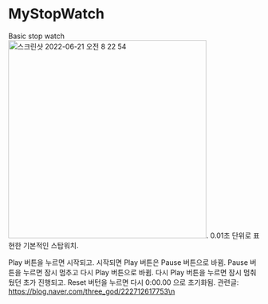 # MyStopWatch
Basic stop watch  
<img width="397" alt="스크린샷 2022-06-21 오전 8 22 54" src="https://user-images.githubusercontent.com/90740892/174688286-d9099b36-39a5-4dfa-a211-e20b242ed387.png">. 
0.01초 단위로 표현한 기본적인 스탑워치. 


Play 버튼을 누르면 시작되고. 
시작되면 Play 버튼은 Pause 버튼으로 바뀜. 
Pause 버튼을 누르면 잠시 멈추고 다시 Play 버튼으로 바뀜. 
다시 Play 버튼을 누르면 잠시 멈춰뒀던 초가 진행되고. 
Reset 버턴을 누르면 다시 0:00.00 으로 초기화됨. 
관련글: https://blog.naver.com/three_god/222712617753\n

